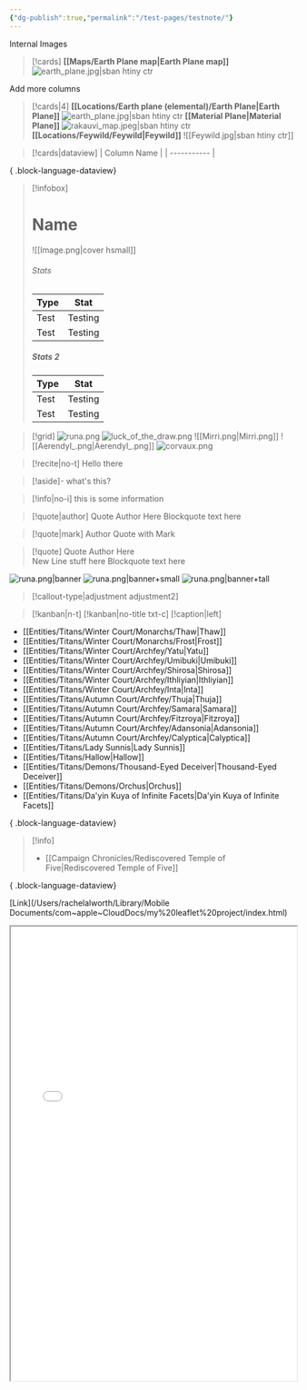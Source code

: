 ```yaml
---
{"dg-publish":true,"permalink":"/test-pages/testnote/"}
---
```


Internal Images
> [!cards]
> **[[Maps/Earth Plane map\|Earth Plane map]]**
>  ![earth_plane.jpg|sban htiny ctr](/img/user/Images/Maps/earth_plane.jpg)

Add more columns
> [!cards|4]
> **[[Locations/Earth plane (elemental)/Earth Plane\|Earth Plane]]**
> ![earth_plane.jpg|sban htiny ctr](/img/user/Images/Maps/earth_plane.jpg)
> **[[Material Plane\|Material Plane]]**
> ![rakauvi_map.jpeg|sban htiny ctr](/img/user/Images/Maps/rakauvi_map.jpeg)
> **[[Locations/Feywild/Feywild\|Feywild]]**
> ![[Feywild.jpg\|sban htiny ctr]]

> [!cards|dataview]
>  | Column Name |
> | ----------- |
> 
{ .block-language-dataview}


> [!infobox]
> # Name
> ![[Image.png\|cover hsmall]]
> ###### Stats
> | Type |  Stat |
> | ---- | ---- |
> | Test | Testing |
> | Test | Testing |
> 
> ##### Stats 2
> | Type | Stat |
> | ---- | ---- |
> | Test | Testing |
> | Test | Testing |


> [!grid]
> ![runa.png](/img/user/Images/Creatures/runa.png)
> ![luck_of_the_draw.png](/img/user/Images/Creatures/luck_of_the_draw.png)
> ![[Mirri.png\|Mirri.png]]
> ![[Aerendyl_.png\|Aerendyl_.png]]
> ![corvaux.png](/img/user/Images/Creatures/corvaux.png)

> [!recite|no-t]
> Hello there

> [!aside]-
> what's this?

> [!info|no-i]
> this is some information

> [!quote|author] Quote Author Here
> Blockquote text here

> [!quote|mark] Author
> Quote with Mark

> [!quote] Quote Author Here <br>New Line stuff here
> Blockquote text here


![runa.png|banner](/img/user/Images/Creatures/runa.png)
![runa.png|banner+small](/img/user/Images/Creatures/runa.png)
![runa.png|banner+tall](/img/user/Images/Creatures/runa.png)

> [!callout-type|adjustment adjustment2]

> [!kanban|n-t]
> [!kanban|no-title txt-c]
> [!caption|left]

- [[Entities/Titans/Winter Court/Monarchs/Thaw\|Thaw]]
- [[Entities/Titans/Winter Court/Monarchs/Frost\|Frost]]
- [[Entities/Titans/Winter Court/Archfey/Yatu\|Yatu]]
- [[Entities/Titans/Winter Court/Archfey/Umibuki\|Umibuki]]
- [[Entities/Titans/Winter Court/Archfey/Shirosa\|Shirosa]]
- [[Entities/Titans/Winter Court/Archfey/Ithliyian\|Ithliyian]]
- [[Entities/Titans/Winter Court/Archfey/Inta\|Inta]]
- [[Entities/Titans/Autumn Court/Archfey/Thuja\|Thuja]]
- [[Entities/Titans/Autumn Court/Archfey/Samara\|Samara]]
- [[Entities/Titans/Autumn Court/Archfey/Fitzroya\|Fitzroya]]
- [[Entities/Titans/Autumn Court/Archfey/Adansonia\|Adansonia]]
- [[Entities/Titans/Autumn Court/Archfey/Calyptica\|Calyptica]]
- [[Entities/Titans/Lady Sunnis\|Lady Sunnis]]
- [[Entities/Titans/Hallow\|Hallow]]
- [[Entities/Titans/Demons/Thousand-Eyed Deceiver\|Thousand-Eyed Deceiver]]
- [[Entities/Titans/Demons/Orchus\|Orchus]]
- [[Entities/Titans/Da'yin Kuya of Infinite Facets\|Da'yin Kuya of Infinite Facets]]

{ .block-language-dataview}


> [!info]
>  - [[Campaign Chronicles/Rediscovered Temple of Five\|Rediscovered Temple of Five]]
> 
{ .block-language-dataview}

[Link](/Users/rachelalworth/Library/Mobile Documents/com~apple~CloudDocs/my%20leaflet%20project/index.html)

<iframe src="[https://ruetooo.github.io/leaflet-map-simple/](https://ruetooo.github.io/leaflet-map-simple/)" width="100%" height="800"></iframe>

<div id="map"></div>